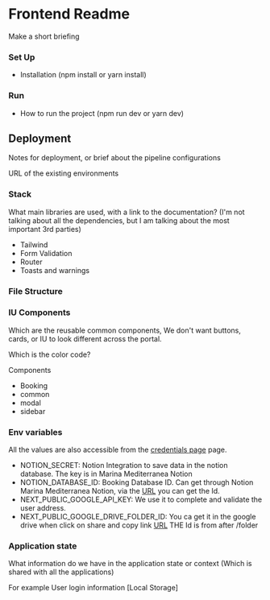 # Frontend Readme

Make a short briefing

### Set Up

- Installation (npm install or yarn install)

### Run

- How to run the project (npm run dev or yarn dev)

## Deployment

Notes for deployment, or brief about the pipeline configurations

URL of the existing environments

### Stack

What main libraries are used, with a link to the documentation? (I'm not talking about all the dependencies, but I am talking about the most important 3rd parties)

- Tailwind
- Form Validation
- Router
- Toasts and warnings

### File Structure


### IU Components

Which are the reusable common components, We don't want buttons, cards, or IU to look different across the portal.

Which is the color code? 

Components
 - Booking
 - common
 - modal
 - sidebar

### Env variables

All the values are also accessible from the [credentials page](https://www.notion.so/tianlu/Mediterranea-Marina-Credentials-218f712be104457e8e865f3037471d86?pvs=4) page.

 - NOTION_SECRET: Notion Integration to save data in the notion database. The key is in Marina Mediterranea Notion
 - NOTION_DATABASE_ID: Booking Database ID. Can get through Notion Marina Mediterranea Notion, via the [URL](https://www.notion.so/0aac587c9c8a4ad9b52c7a138efb3111?v=478876de6de64c12b88331d2efc05d44&pvs=4) you can get the Id.
 - NEXT_PUBLIC_GOOGLE_API_KEY: We use it to complete and validate the user address.
 - NEXT_PUBLIC_GOOGLE_DRIVE_FOLDER_ID: You ca get it in the google drive when click on share and copy link [URL](https://drive.google.com/drive/u/0/folders/1cSvd3MvYsZ9LCRtI038Mz5IjWWcYIEv1) THE Id is from after /folder

### Application state

What information do we have in the application state or context (Which is shared with all the applications)

For example User login information [Local Storage]
